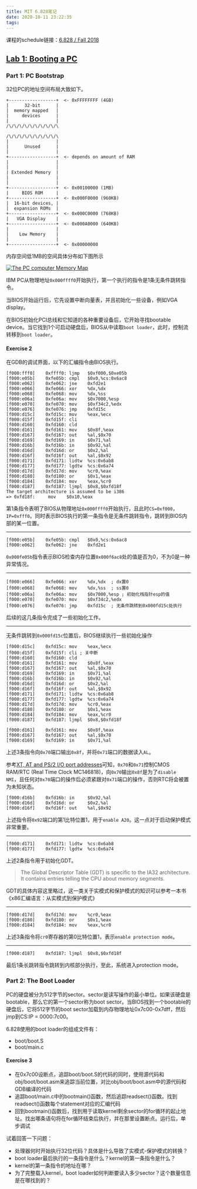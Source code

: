 ```yaml
---
title: MIT 6.828笔记
date: 2020-10-11 23:22:35
tags:
---
```


课程的schedule链接：[6.828 / Fall 2018]

[6.828 / Fall 2018]: https://pdos.csail.mit.edu/6.828/2018/schedule.html

<!--more-->

## [Lab 1: Booting a PC]

### Part 1: PC Bootstrap

32位PC的地址空间布局大致如下。

```text
+------------------+  <- 0xFFFFFFFF (4GB)
|      32-bit      |
|  memory mapped   |
|     devices      |
|                  |
/\/\/\/\/\/\/\/\/\/\

/\/\/\/\/\/\/\/\/\/\
|                  |
|      Unused      |
|                  |
+------------------+  <- depends on amount of RAM
|                  |
|                  |
| Extended Memory  |
|                  |
|                  |
+------------------+  <- 0x00100000 (1MB)
|     BIOS ROM     |
+------------------+  <- 0x000F0000 (960KB)
|  16-bit devices, |
|  expansion ROMs  |
+------------------+  <- 0x000C0000 (768KB)
|   VGA Display    |
+------------------+  <- 0x000A0000 (640KB)
|                  |
|    Low Memory    |
|                  |
+------------------+  <- 0x00000000
```

内存空间低1MB的空间具体分布如下图所示

[![The PC computer Memory Map](https://s1.ax1x.com/2020/10/12/0RKaXF.jpg)](https://imgchr.com/i/0RKaXF)

IBM PC从物理地址`0x000ffff0`开始执行，第一个执行的指令是1条无条件跳转指令。

当BIOS开始运行后，它先设置中断向量表，并且初始化一些设备，例如VGA display。

在BIOS初始化PCI总线和它知道的各种重要设备后，它开始寻找bootable device。当它找到1个可启动硬盘后，BIOS从中读取`boot loader`，此时，控制流转移到`boot loader`。

#### Exercise 2

在GDB的调试界面，以下的汇编指令由BIOS执行。

```x86asm
[f000:fff0]    0xffff0: ljmp   $0xf000,$0xe05b
[f000:e05b]    0xfe05b: cmpl   $0x0,%cs:0x6ac8
[f000:e062]    0xfe062: jne    0xfd2e1
[f000:e066]    0xfe066: xor    %dx,%dx
[f000:e068]    0xfe068: mov    %dx,%ss
[f000:e06a]    0xfe06a: mov    $0x7000,%esp
[f000:e070]    0xfe070: mov    $0xf34c2,%edx
[f000:e076]    0xfe076: jmp    0xfd15c
[f000:d15c]    0xfd15c: mov    %eax,%ecx
[f000:d15f]    0xfd15f: cli
[f000:d160]    0xfd160: cld
[f000:d161]    0xfd161: mov    $0x8f,%eax
[f000:d167]    0xfd167: out    %al,$0x70
[f000:d169]    0xfd169: in     $0x71,%al
[f000:d16b]    0xfd16b: in     $0x92,%al
[f000:d16d]    0xfd16d: or     $0x2,%al
[f000:d16f]    0xfd16f: out    %al,$0x92
[f000:d171]    0xfd171: lidtw  %cs:0x6ab8
[f000:d177]    0xfd177: lgdtw  %cs:0x6a74
[f000:d17d]    0xfd17d: mov    %cr0,%eax
[f000:d180]    0xfd180: or     $0x1,%eax
[f000:d184]    0xfd184: mov    %eax,%cr0
[f000:d187]    0xfd187: ljmpl  $0x8,$0xfd18f
The target architecture is assumed to be i386
=> 0xfd18f:     mov    $0x10,%eax
```

第1条指令表明了BIOS从物理地址`0x000ffff0`开始执行，且此时`CS=0xf000`，`IP=0xfff0`。同时表示BIOS执行的第一条指令是无条件跳转指令，跳转到BIOS内部的某一位置。

---

```x86asm
[f000:e05b]    0xfe05b: cmpl   $0x0,%cs:0x6ac8
[f000:e062]    0xfe062: jne    0xfd2e1
```

`0x000fe05b`指令表示BIOS检查内存位置`0x000f6ac8`处的值是否为0，不为0是一种异常情况。

---

```x86asm
[f000:e066]    0xfe066: xor    %dx,%dx  ; dx置0
[f000:e068]    0xfe068: mov    %dx,%ss  ; ss置0
[f000:e06a]    0xfe06a: mov    $0x7000,%esp ; 初始化栈指针esp的值
[f000:e070]    0xfe070: mov    $0xf34c2,%edx
[f000:e076]    0xfe076: jmp    0xfd15c  ; 无条件跳转到0x000fd15c处执行
```

后续的这几条指令完成了一些初始化工作。

---

无条件跳转到`0x000fd15c`位置后，BIOS继续执行一些初始化操作

```x86asm
[f000:d15c]    0xfd15c: mov    %eax,%ecx
[f000:d15f]    0xfd15f: cli ; 关中断
[f000:d160]    0xfd160: cld
[f000:d161]    0xfd161: mov    $0x8f,%eax
[f000:d167]    0xfd167: out    %al,$0x70
[f000:d169]    0xfd169: in     $0x71,%al
[f000:d16b]    0xfd16b: in     $0x92,%al
[f000:d16d]    0xfd16d: or     $0x2,%al
[f000:d16f]    0xfd16f: out    %al,$0x92
[f000:d171]    0xfd171: lidtw  %cs:0x6ab8
[f000:d177]    0xfd177: lgdtw  %cs:0x6a74
[f000:d17d]    0xfd17d: mov    %cr0,%eax
[f000:d180]    0xfd180: or     $0x1,%eax
[f000:d184]    0xfd184: mov    %eax,%cr0
[f000:d187]    0xfd187: ljmpl  $0x8,$0xfd18f
```

```x86asm
[f000:d161]    0xfd161: mov    $0x8f,%eax
[f000:d167]    0xfd167: out    %al,$0x70
[f000:d169]    0xfd169: in     $0x71,%al
```

上述3条指令向`0x70`端口输出`0x8f`，并将`0x71`端口的数据读入`AL`。

参考[XT, AT and PS/2 I/O port addresses]可知，`0x70`和`0x71`控制CMOS RAM/RTC (Real Time Clock  MC146818)，向`0x70`输出`0x8f`是为了`disable NMI`，且任何对`0x70`端口的操作后必须紧跟对`0x71`端口的操作，否则RTC将会被置为未知状态。

```x86asm
[f000:d16b]    0xfd16b: in     $0x92,%al
[f000:d16d]    0xfd16d: or     $0x2,%al
[f000:d16f]    0xfd16f: out    %al,$0x92
```

上述指令将`0x92`端口的第1比特位置1，用于`enable A20`。这一点对于启动保护模式非常重要。

---

```x86asm
[f000:d171]    0xfd171: lidtw  %cs:0x6ab8
[f000:d177]    0xfd177: lgdtw  %cs:0x6a74
```

上述2条指令用于初始化GDT。

> The Global Descriptor Table (GDT) is specific to the IA32 architecture. It contains entries telling the CPU about memory segments.

GDT的具体内容这里略过，这一类关于实模式和保护模式的知识可以参考一本书《x86汇编语言：从实模式到保护模式》

---

```x86asm
[f000:d17d]    0xfd17d: mov    %cr0,%eax
[f000:d180]    0xfd180: or     $0x1,%eax
[f000:d184]    0xfd184: mov    %eax,%cr0
```

上述3条指令将`cr0`寄存器的第0比特位置1，表示`enable protection mode`。

---

```x86asm
[f000:d187]    0xfd187: ljmpl  $0x8,$0xfd18f
```

最后1条长跳转指令跳转到内核部分执行，至此，系统进入protection mode。

### Part 2: The Boot Loader

PC的硬盘被分为512字节的sector。sector是读写操作的最小单位。如果该硬盘是bootable，那么它的第一个sector称为boot sector。当BIOS找到一个bootable的硬盘后，它将512字节的boot sector加载到内存物理地址0x7c00-0x7dff，然后jmp到CS:IP = 0000:7c00。

6.828使用的boot loader的组成文件有：

- boot/boot.S
- boot/main.c

#### Exercise 3

- 在0x7c00设断点，追踪boot/boot.S的代码的同时，使用源代码和obj/boot/boot.asm来追踪当前位置，对比obj/boot/boot.asm中的源代码和GDB编译的代码
- 追踪boot/main.c中的bootmain()函数，然后追踪readsect()函数。找到readsect()函数每个statement对应的汇编代码
- 回到bootmain()函数后，找到用于读取kernel剩余sector的for循环的起止地址。找出哪条语句将在for循环结束后执行，并在那里设置断点。运行后，单步调试

试着回答一下问题：

- 处理器何时开始执行32位代码？具体是什么导致了实模式-保护模式的转换？
- boot loader最后执行的一条指令是什么？kernel的第一条指令是什么？
- kernel的第一条指令的地址在哪？
- 为了完整载入kernel，boot loader如何判断要读入多少sector？这个数量信息是在哪找到的？

[Lab 1: Booting a PC]: https://pdos.csail.mit.edu/6.828/2018/labs/lab1/

[XT, AT and PS/2 I/O port addresses]: http://bochs.sourceforge.net/techspec/PORTS.LST

